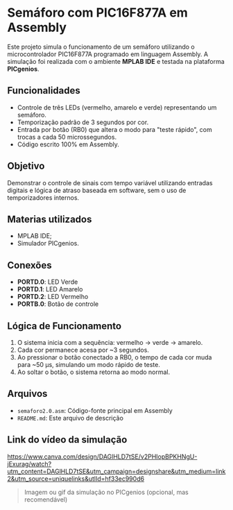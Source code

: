 # Semáforo com PIC16F877A em Assembly

Este projeto simula o funcionamento de um semáforo utilizando o microcontrolador PIC16F877A programado em linguagem Assembly. A simulação foi realizada com o ambiente **MPLAB IDE** e testada na plataforma **PICgenios**.

## Funcionalidades

- Controle de três LEDs (vermelho, amarelo e verde) representando um semáforo.
- Temporização padrão de 3 segundos por cor.
- Entrada por botão (RB0) que altera o modo para "teste rápido", com trocas a cada 50 microssegundos.
- Código escrito 100% em Assembly.

## Objetivo

Demonstrar o controle de sinais com tempo variável utilizando entradas digitais e lógica de atraso baseada em software, sem o uso de temporizadores internos.

## Materias utilizados

- MPLAB IDE;
- Simulador PICgenios.

## Conexões

- **PORTD.0**: LED Verde  
- **PORTD.1**: LED Amarelo  
- **PORTD.2**: LED Vermelho  
- **PORTB.0**: Botão de controle

## Lógica de Funcionamento

1. O sistema inicia com a sequência: vermelho → verde → amarelo.
2. Cada cor permanece acesa por ~3 segundos.
3. Ao pressionar o botão conectado a RB0, o tempo de cada cor muda para ~50 μs, simulando um modo rápido de teste.
4. Ao soltar o botão, o sistema retorna ao modo normal.

## Arquivos

- `semaforo2.0.asm`: Código-fonte principal em Assembly
- `README.md`: Este arquivo de descrição

## Link do vídeo da simulação
 
https://www.canva.com/design/DAGlHLD7tSE/v2PHIopBPKHNgU-jExurag/watch?utm_content=DAGlHLD7tSE&utm_campaign=designshare&utm_medium=link2&utm_source=uniquelinks&utlId=hf33ec990d6

> Imagem ou gif da simulação no PICgenios (opcional, mas recomendável)

